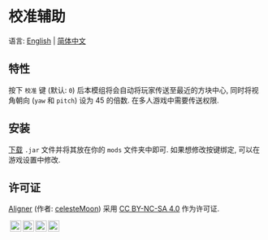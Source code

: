 # 校准辅助

语言: [English](https://github.com/celesteMoon/Aligner/blob/main/README.md) | [简体中文](https://github.com/celesteMoon/Aligner/blob/main/README(zh_cn).md)

## 特性

按下 `校准` 键 (默认: `0`) 后本模组将会自动将玩家传送至最近的方块中心, 同时将视角朝向 (`yaw` 和 `pitch`) 设为 45 的倍数. 在多人游戏中需要传送权限. 

## 安装

[下载](https://modrinth.com/mod/aligner/versions) `.jar` 文件并将其放在你的 `mods` 文件夹中即可. 如果想修改按键绑定, 可以在游戏设置中修改.

## 许可证

<a property="dct:title" rel="cc:attributionURL" href="https://github.com/celesteMoon/Aligner">Aligner</a> (作者: <a rel="cc:attributionURL dct:creator" property="cc:attributionName" href="https://github.com/celesteMoon">celesteMoon</a>) 采用 <a href="https://creativecommons.org/licenses/by-nc-sa/4.0/?ref=chooser-v1" target="_blank" rel="license noopener noreferrer" style="display:inline-block;">CC BY-NC-SA 4.0</a> 作为许可证.

<img style="height:22px!important;margin-left:3px;vertical-align:text-bottom;" src="https://mirrors.creativecommons.org/presskit/icons/cc.svg?ref=chooser-v1" alt=""><img style="height:22px!important;margin-left:3px;vertical-align:text-bottom;" src="https://mirrors.creativecommons.org/presskit/icons/by.svg?ref=chooser-v1" alt=""><img style="height:22px!important;margin-left:3px;vertical-align:text-bottom;" src="https://mirrors.creativecommons.org/presskit/icons/nc.svg?ref=chooser-v1" alt=""><img style="height:22px!important;margin-left:3px;vertical-align:text-bottom;" src="https://mirrors.creativecommons.org/presskit/icons/sa.svg?ref=chooser-v1" alt=""></p>

